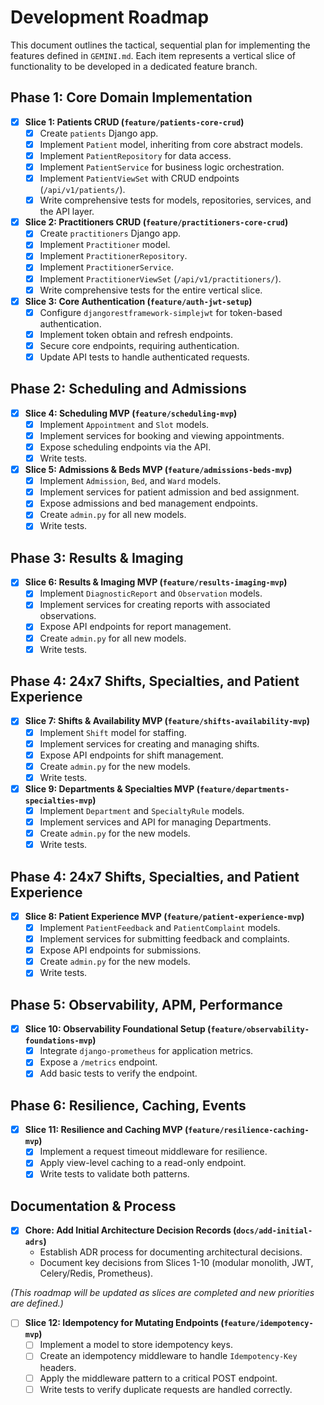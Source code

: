 # Development Roadmap

This document outlines the tactical, sequential plan for implementing the features defined in `GEMINI.md`. Each item represents a vertical slice of functionality to be developed in a dedicated feature branch.

## Phase 1: Core Domain Implementation

- [x] **Slice 1: Patients CRUD (`feature/patients-core-crud`)**
  - [x] Create `patients` Django app.
  - [x] Implement `Patient` model, inheriting from core abstract models.
  - [x] Implement `PatientRepository` for data access.
  - [x] Implement `PatientService` for business logic orchestration.
  - [x] Implement `PatientViewSet` with CRUD endpoints (`/api/v1/patients/`).
  - [x] Write comprehensive tests for models, repositories, services, and the API layer.

- [x] **Slice 2: Practitioners CRUD (`feature/practitioners-core-crud`)**
  - [x] Create `practitioners` Django app.
  - [x] Implement `Practitioner` model.
  - [x] Implement `PractitionerRepository`.
  - [x] Implement `PractitionerService`.
  - [x] Implement `PractitionerViewSet` (`/api/v1/practitioners/`).
  - [x] Write comprehensive tests for the entire vertical slice.

- [x] **Slice 3: Core Authentication (`feature/auth-jwt-setup`)**
  - [x] Configure `djangorestframework-simplejwt` for token-based authentication.
  - [x] Implement token obtain and refresh endpoints.
  - [x] Secure core endpoints, requiring authentication.
  - [x] Update API tests to handle authenticated requests.

## Phase 2: Scheduling and Admissions

- [x] **Slice 4: Scheduling MVP (`feature/scheduling-mvp`)**
  - [x] Implement `Appointment` and `Slot` models.
  - [x] Implement services for booking and viewing appointments.
  - [x] Expose scheduling endpoints via the API.
  - [x] Write tests.

- [x] **Slice 5: Admissions & Beds MVP (`feature/admissions-beds-mvp`)**
  - [x] Implement `Admission`, `Bed`, and `Ward` models.
  - [x] Implement services for patient admission and bed assignment.
  - [x] Expose admissions and bed management endpoints.
  - [x] Create `admin.py` for all new models.
  - [x] Write tests.

## Phase 3: Results & Imaging

- [x] **Slice 6: Results & Imaging MVP (`feature/results-imaging-mvp`)**
  - [x] Implement `DiagnosticReport` and `Observation` models.
  - [x] Implement services for creating reports with associated observations.
  - [x] Expose API endpoints for report management.
  - [x] Create `admin.py` for all new models.
  - [x] Write tests.

## Phase 4: 24x7 Shifts, Specialties, and Patient Experience

- [x] **Slice 7: Shifts & Availability MVP (`feature/shifts-availability-mvp`)**
  - [x] Implement `Shift` model for staffing.
  - [x] Implement services for creating and managing shifts.
  - [x] Expose API endpoints for shift management.
  - [x] Create `admin.py` for the new models.
  - [x] Write tests.

- [x] **Slice 9: Departments & Specialties MVP (`feature/departments-specialties-mvp`)**
  - [x] Implement `Department` and `SpecialtyRule` models.
  - [x] Implement services and API for managing Departments.
  - [x] Create `admin.py` for the new models.
  - [x] Write tests.

## Phase 4: 24x7 Shifts, Specialties, and Patient Experience

- [x] **Slice 8: Patient Experience MVP (`feature/patient-experience-mvp`)**
  - [x] Implement `PatientFeedback` and `PatientComplaint` models.
  - [x] Implement services for submitting feedback and complaints.
  - [x] Expose API endpoints for submissions.
  - [x] Create `admin.py` for the new models.
  - [x] Write tests.

## Phase 5: Observability, APM, Performance

- [x] **Slice 10: Observability Foundational Setup (`feature/observability-foundations-mvp`)**
  - [x] Integrate `django-prometheus` for application metrics.
  - [x] Expose a `/metrics` endpoint.
  - [x] Add basic tests to verify the endpoint.

## Phase 6: Resilience, Caching, Events

- [x] **Slice 11: Resilience and Caching MVP (`feature/resilience-caching-mvp`)**
  - [x] Implement a request timeout middleware for resilience.
  - [x] Apply view-level caching to a read-only endpoint.
  - [x] Write tests to validate both patterns.

## Documentation & Process

- [x] **Chore: Add Initial Architecture Decision Records (`docs/add-initial-adrs`)**
  - Establish ADR process for documenting architectural decisions.
  - Document key decisions from Slices 1-10 (modular monolith, JWT, Celery/Redis, Prometheus).

*(This roadmap will be updated as slices are completed and new priorities are defined.)*

- [ ] **Slice 12: Idempotency for Mutating Endpoints (`feature/idempotency-mvp`)**
  - [ ] Implement a model to store idempotency keys.
  - [ ] Create an idempotency middleware to handle `Idempotency-Key` headers.
  - [ ] Apply the middleware pattern to a critical POST endpoint.
  - [ ] Write tests to verify duplicate requests are handled correctly.
